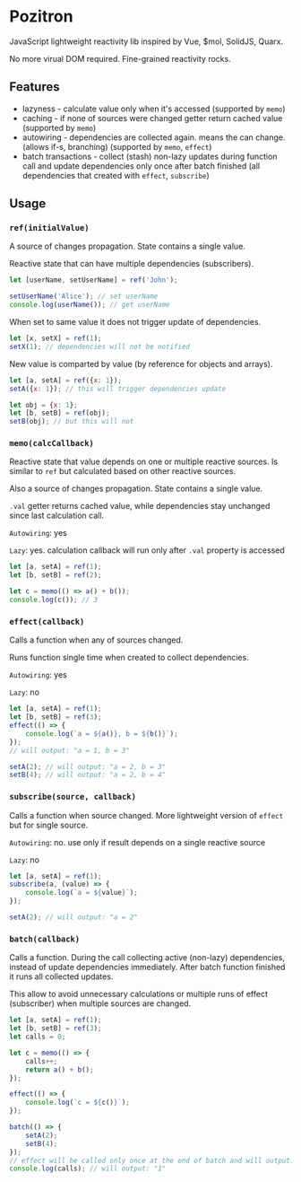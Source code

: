 # Pozitron
JavaScript lightweight reactivity lib inspired by Vue, $mol, SolidJS, Quarx.

No more virual DOM required. Fine-grained reactivity rocks.

## Features
* lazyness - calculate value only when it's accessed (supported by `memo`)
* caching - if none of sources were changed getter return cached value (supported by `memo`)
* autowiring - dependencies are collected again. means the can change. (allows if-s, branching) (supported by `memo`, `effect`)
* batch transactions - collect (stash) non-lazy updates during function call and update dependencies only once after batch finished (all dependencies that created with `effect`, `subscribe`)

## Usage

### `ref(initialValue)`
A source of changes propagation. State contains a single value.

Reactive state that can have multiple dependencies (subscribers).

```js
let [userName, setUserName] = ref('John');

setUserName('Alice'); // set userName
console.log(userName()); // get userName
```

When set to same value it does not trigger update of dependencies.
```js
let [x, setX] = ref(1);
setX(1); // dependencies will not be notified
```

New value is comparted by value (by reference for objects and arrays).
```js
let [a, setA] = ref({x: 1});
setA({x: 1}); // this will trigger dependencies update

let obj = {x: 1};
let [b, setB] = ref(obj);
setB(obj); // but this will not
```



### `memo(calcCallback)`
Reactive state that value depends on one or multiple reactive sources. Is similar to `ref` but calculated based on other reactive sources.

Also a source of changes propagation. State contains a single value.

`.val` getter returns cached value, while dependencies stay unchanged since last calculation call.

`Autowiring`: yes

`Lazy`: yes. calculation callback will run only after `.val` property is accessed

```js
let [a, setA] = ref(1);
let [b, setB] = ref(2);

let c = memo(() => a() + b());
console.log(c()); // 3
```



### `effect(callback)`
Calls a function when any of sources changed.

Runs function single time when created to collect dependencies.

`Autowiring`: yes

`Lazy`: no
```js
let [a, setA] = ref(1);
let [b, setB] = ref(3);
effect(() => {
    console.log(`a = ${a()}, b = ${b()}`);
});
// will output: "a = 1, b = 3"

setA(2); // will output: "a = 2, b = 3"
setB(4); // will output: "a = 2, b = 4"
```



### `subscribe(source, callback)`

Calls a function when source changed. More lightweight version of `effect` but for single source.

`Autowiring`: no. use only if result depends on a single reactive source

`Lazy`: no
```js
let [a, setA] = ref(1);
subscribe(a, (value) => {
    console.log(`a = ${value}`);
});

setA(2); // will output: "a = 2"
```



### `batch(callback)`
Calls a function. During the call collecting active (non-lazy) dependencies, instead of update dependencies immediately. After batch function finished it runs all collected updates.

This allow to avoid unnecessary calculations or multiple runs of effect (subscriber) when multiple sources are changed.
```js
let [a, setA] = ref(1);
let [b, setB] = ref(3);
let calls = 0;

let c = memo(() => {
    calls++;
    return a() + b();
});

effect(() => {
    console.log(`c = ${c()}`);
});

batch(() => {
    setA(2);
    setB(4);
});
// effect will be called only once at the end of batch and will output: "c = 6"
console.log(calls); // will output: "1"
```
